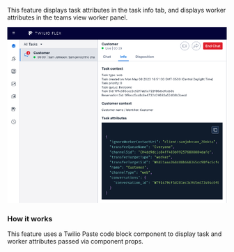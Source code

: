 
This feature displays task attributes in the task info tab, and displays worker attributes in the teams view worker panel.

![image](https://raw.githubusercontent.com/twilio/flex-plugin-library-attribute-viewer/main/screenshots/attribute-viewer.png)

### How it works
This feature uses a Twilio Paste code block component to display task and worker attributes passed via component props.

